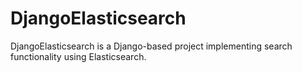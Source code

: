 # DjangoElasticsearch
DjangoElasticsearch is a Django-based project implementing search functionality using Elasticsearch.
